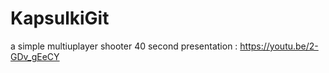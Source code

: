 # KapsulkiGit
 
a simple multiuplayer shooter
40 second presentation :
https://youtu.be/2-GDv_gEeCY
